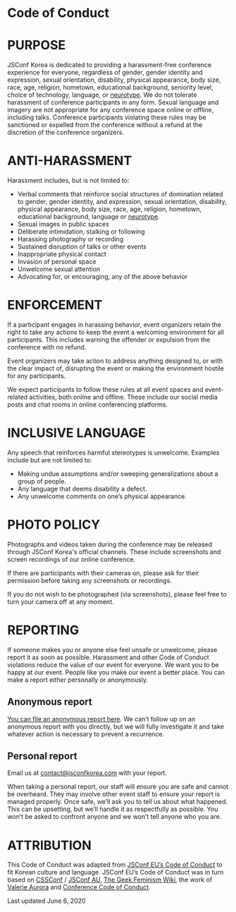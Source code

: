 # Code of Conduct

# PURPOSE

JSConf Korea is dedicated to providing a harassment-free conference experience for everyone, regardless of gender, gender identity and expression, sexual orientation, disability, physical appearance, body size, race, age, religion, hometown, educational background, seniority level, choice of technology, language, or [neurotype](https://en.wikiversity.org/wiki/The_Neurodiversity_Movement/Section_1:_The_Basics). We do not tolerate harassment of conference participants in any form. Sexual language and imagery are not appropriate for any conference space online or offline, including talks. Conference participants violating these rules may be sanctioned or expelled from the conference without a refund at the discretion of the conference organizers.

# ANTI-HARASSMENT

Harassment includes, but is not limited to:

- Verbal comments that reinforce social structures of domination related to gender, gender identity, and expression, sexual orientation, disability, physical appearance, body size, race, age, religion, hometown, educational background, language or [neurotype](https://en.wikiversity.org/wiki/The_Neurodiversity_Movement/Section_1:_The_Basics).
- Sexual images in public spaces
- Deliberate intimidation, stalking or following
- Harassing photography or recording
- Sustained disruption of talks or other events
- Inappropriate physical contact
- Invasion of personal space
- Unwelcome sexual attention
- Advocating for, or encouraging, any of the above behavior

# ENFORCEMENT

If a participant engages in harassing behavior, event organizers retain the right to take any actions to keep the event a welcoming environment for all participants. This includes warning the offender or expulsion from the conference with no refund.

Event organizers may take action to address anything designed to, or with the clear impact of, disrupting the event or making the environment hostile for any participants.

We expect participants to follow these rules at all event spaces and event-related activities, both online and offline. These include our social media posts and chat rooms in online conferencing platforms.

# INCLUSIVE LANGUAGE

Any speech that reinforces harmful stereotypes is unwelcome. Examples include but are not limited to:

- Making undue assumptions and/or sweeping generalizations about a group of people.
- Any language that deems disability a defect.
- Any unwelcome comments on one’s physical appearance.

# PHOTO POLICY

Photographs and videos taken during the conference may be released through JSConf Korea's official channels. These include screenshots and screen recordings of our online conference.

If there are participants with their cameras on, please ask for their permission before taking any screenshots or recordings.

If you do not wish to be photographed (via screenshots), please feel free to turn your camera off at any moment.

# REPORTING

If someone makes you or anyone else feel unsafe or unwelcome, please report it as soon as possible. Harassment and other Code of Conduct violations reduce the value of our event for everyone. We want you to be happy at our event. People like you make our event a better place. You can make a report either personally or anonymously.

## Anonymous report

[You can file an anonymous report here](https://jsconfkorea.com/report/). We can’t follow up on an anonymous report with you directly, but we will fully investigate it and take whatever action is necessary to prevent a recurrence.

## Personal report

Email us at [contact@jsconfkorea.com](mailto:contact@jsconfkorea.com) with your report.

When taking a personal report, our staff will ensure you are safe and cannot be overheard. They may involve other event staff to ensure your report is managed properly. Once safe, we’ll ask you to tell us about what happened. This can be upsetting, but we’ll handle it as respectfully as possible. You won’t be asked to confront anyone and we won’t tell anyone who you are.

# ATTRIBUTION

This Code of Conduct was adapted from [JSConf EU’s Code of Conduct](https://2019.jsconf.eu/code-of-conduct/) to fit Korean culture and language. JSConf EU’s Code of Conduct was in turn based on [CSSConf](https://2019.cssconf.eu/code-of-conduct/) / [JSConf AU](http://jsconfau.com/), [The Geek Feminism Wiki](https://geekfeminism.wikia.org/wiki/Diversity_statement), the work of [Valerie Aurora](https://frameshiftconsulting.com/code-of-conduct-training/) and [Conference Code of Conduct](https://confcodeofconduct.com/).

Last updated June 6, 2020
